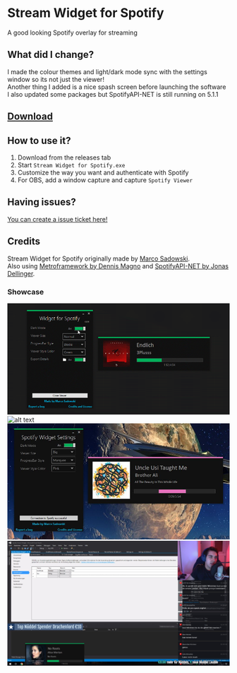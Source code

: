 # Stream Widget for Spotify
A good looking Spotify overlay for streaming

## What did I change?
I made the colour themes and light/dark mode sync with the settings window so its not just the viewer!<br />
Another thing I added is a nice spash screen before launching the software<br />
I also updated some packages but SpotifyAPI-NET is still running on 5.1.1

## [Download](https://github.com/Dankyss/Spotify-Stream-Widget/releases)

## How to use it?
1. Download from the releases tab<br />
2. Start `Stream Widget for Spotify.exe`<br />
3. Customize the way you want and authenticate with Spotify<br />
4. For OBS, add a window capture and capture `Spotify Viewer`<br />

## Having issues?
[You can create a issue ticket here!](https://github.com/Dankyss/Spotify-Stream-Widget/issues)

## Credits
Stream Widget for Spotify originally made by [Marco Sadowski](https://github.com/MarcoPNS/Spotify-Stream-Widget).<br />
Also using [Metroframework by Dennis Magno](https://github.com/dennismagno/metroframework-modern-ui) and [SpotifyAPI-NET by Jonas Dellinger](https://github.com/JohnnyCrazy/SpotifyAPI-NET).<br />

### Showcase
![alt text](https://github.com/Dankyss/Spotify-Stream-Widget/blob/main/img/widget-for-spotify-presentation.gif?raw=true "Gif")<br />
![alt text](https://github.com/Dankyss/Spotify-Stream-Widget/blob/main/img/screen.jpg?raw=true "Screenshot")<br />
![alt text](https://github.com/Dankyss/Spotify-Stream-Widget/blob/main/img/screen2.jpg?raw=true "Screenshot")<br />
![alt text](https://github.com/Dankyss/Spotify-Stream-Widget/blob/main/img/screen3.jpg?raw=true "Screenshot")<br />
